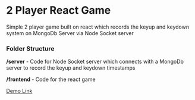 
# 2 Player React Game

  

Simple 2 player game built on react which records the keyup and keydown system on MongoDb Server via Node Socket server

  

### Folder Structure

**/server**  - Code for Node Socket server which connects with a MongoDb server to record the keyup and keydown timestamps

**/frontend** - Code for the react game

[Demo Link](http://34.93.124.118/)
